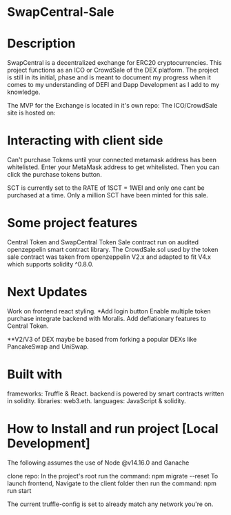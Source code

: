 # SwapCentral-Sale

# Description
SwapCentral is a decentralized exchange for ERC20 cryptocurrencies. This project functions as an ICO or CrowdSale of the DEX platform. The project is still in its initial, phase and is meant to document my progress when it comes to my  understanding of DEFI and Dapp Development as I add to my knowledge.

The MVP for the Exchange is located in it's own repo:
The ICO/CrowdSale site is hosted on:

# Interacting with client side
Can't purchase Tokens until your connected metamask address has been whitelisted.
Enter your MetaMask address to get whitelisted.
Then you can click the purchase tokens button.

SCT is currently set to the RATE of 1SCT = 1WEI and only one cant be purchased at a time. Only a million SCT have been minted for this sale.
# Some project features
Central Token and SwapCentral Token Sale contract run on audited openzeppelin smart contract library.
The CrowdSale.sol used by the token sale contract was taken from openzeppelin V2.x and adapted to fit V4.x which supports solidity ^0.8.0.
# Next Updates
Work on frontend react styling. *Add login button
Enable multiple token purchase
integrate backend with Moralis.
Add deflationary features to Central Token.

**V2/V3 of DEX maybe be based from forking a popular DEXs like PancakeSwap and UniSwap.

# Built with
frameworks: Truffle & React.
backend is powered by smart contracts written in solidity.
libraries: web3.eth.
languages: JavaScript & solidity.


# How to Install and run project [Local Development]
The following assumes the use of Node @v14.16.0 and Ganache

clone repo:
In the project's root run the command: npm migrate --reset
To launch frontend, Navigate to the client folder then run the command: npm run start

The current truffle-config is set to already match any network you're on.
